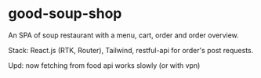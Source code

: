 # good-soup-shop

An SPA of soup restaurant with a menu, cart, order and order overview.

Stack: React.js (RTK, Router), Tailwind, restful-api for order's post requests.

Upd: now fetching from food api works slowly (or with vpn)
